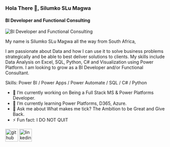 ### Hola There 👋, Silumko SLu Magwa
#### BI Developer and Functional Consulting
![BI Developer and Functional Consulting](https://encrypted-tbn0.gstatic.com/images?q=tbn:ANd9GcS9jG5D4n8v6C8-MHncq-cDKG_RhwHp-9jpJw&usqp=CAU)

My name is Silumko SLu Magwa all the way from South Africa,

I am passionate about Data and how I can use it to solve business problems strategically and be able to best deliver solutions to clients. My skills include Data Analysis on Excel, SQL, Python, C# and Visualization using Power Platform. I am looking to grow as a BI Developer and/or Functional Consultant.

Skills: Power BI / Power Apps / Power Automate / SQL / C# / Python

- 🔭 I’m currently working on Being a Full Stack MS & Power Platforms Developer.  
- 🌱 I’m currently learning Power Platforms, D365, Azure. 
- 💬 Ask me about What makes me tick? The Ambition to be Great and Give Back. 
- ⚡ Fun fact: I DO NOT QUIT 


[<img src='https://cdn.jsdelivr.net/npm/simple-icons@3.0.1/icons/github.svg' alt='github' height='40'>](https://github.com/Silumko-Magwa)  [<img src='https://cdn.jsdelivr.net/npm/simple-icons@3.0.1/icons/linkedin.svg' alt='linkedin' height='40'>](https://www.linkedin.com/in/Silumko-Magwa/)  

